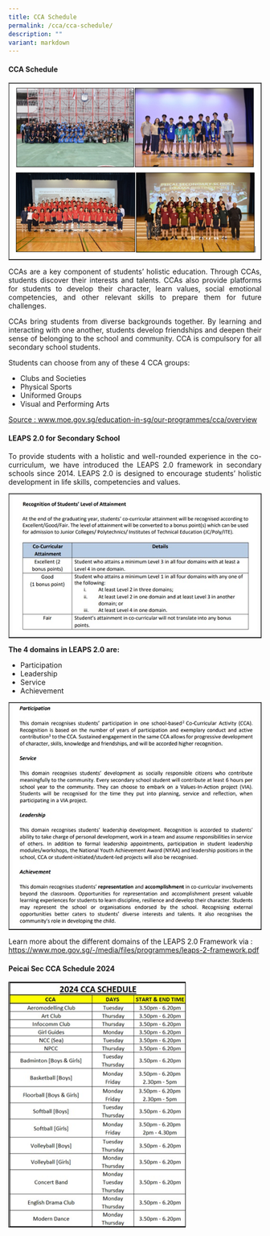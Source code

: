 ```yaml
---
title: CCA Schedule
permalink: /cca/cca-schedule/
description: ""
variant: markdown
---
```

<h4><strong>CCA Schedule</strong></h4>
<table style="border-collapse: collapse; width: 100%;" border="1">
<tbody>
<tr>
<td style="width: 100%;"><img src="/images/CCA_image_1.jpg"></td>
</tr>
</tbody>
</table>
<p></p><p align="justify">CCAs are a key component of students’ holistic education. Through CCAs, students discover their interests and talents. CCAs also provide platforms for students to develop their character, learn values, social emotional competencies, and other relevant skills to prepare them for future challenges.</p>
<p></p><p align="justify">CCAs bring students from diverse backgrounds together. By learning and interacting with one another, students develop friendships and deepen their sense of belonging to the school and community. CCA is compulsory for all secondary school students. </p>
<p>Students can choose from any of these 4 CCA groups:</p>
<ul>
<li>Clubs and Societies</li>
<li>Physical Sports</li>
<li>Uniformed Groups</li>
<li>Visual and Performing Arts</li>
</ul>
<p><a rel="noopener" target="_blank" href="https://www.moe.gov.sg/education-in-sg/our-programmes/cca/overview">Source : www.moe.gov.sg/education-in-sg/our-programmes/cca/overview</a>
</p><h4>LEAPS 2.0 for Secondary School</h4>
<p></p><p align="justify">To provide students with a holistic and well-rounded experience in the co-curriculum, we have introduced the LEAPS 2.0 framework in secondary schools since 2014. LEAPS 2.0 is designed to encourage students’ holistic development in life skills, competencies and values.</p>
<table style="border-collapse: collapse; width: 100%;" border="1">
<tbody>
<tr>
<td style="width: 100%;"><img src="/images/CCA_image_2.jpg"></td>
</tr>
</tbody>
</table>
<p><b>The 4 domains in LEAPS 2.0 are:</b></p>
<ul>
<li>Participation</li>
<li>Leadership</li>
<li>Service</li>
<li>Achievement</li>
</ul>
<table style="border-collapse: collapse; width: 100%;" border="1">
<tbody>
<tr>
<td style="width: 100%;"><img src="/images/CCA_image_3.jpg"></td>
</tr>
</tbody>
</table>
<p>Learn more about the different domains of the LEAPS 2.0 Framework via  : <a rel="noopener" target="_blank" href="https://www.moe.gov.sg/-/media/files/programmes/leaps-2-framework.pdf"> https://www.moe.gov.sg/-/media/files/programmes/leaps-2-framework.pdf</a></p>
<h4><strong>Peicai Sec CCA Schedule 2024   </strong></h4>
<img src="/images/CCA_image_4.jpg" style="width: 70%;">